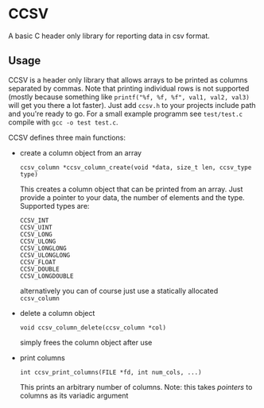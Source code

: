 # CCSV
A basic C header only library for reporting data in csv format.

## Usage
CCSV is a header only library that allows arrays to be printed as columns
separated by commas. Note that printing individual rows is not supported
(mostly because something like `printf("%f, %f, %f", val1, val2, val3)` 
will get you there a lot faster).
Just add `ccsv.h` to your projects include path and you're ready to go.
For a small example programm see `test/test.c` compile with `gcc -o test test.c`.

CCSV defines three main functions:
* create a column object from an array
    ```
    ccsv_column *ccsv_column_create(void *data, size_t len, ccsv_type type) 
    ```
    This creates a column object that can be printed from an array.
    Just provide a pointer to your data, the number of elements and the type.
    Supported types are:
    ```
    CCSV_INT
    CCSV_UINT
    CCSV_LONG
    CCSV_ULONG
    CCSV_LONGLONG
    CCSV_ULONGLONG
    CCSV_FLOAT
    CCSV_DOUBLE
    CCSV_LONGDOUBLE
    ```
    alternatively you can of course just use a statically allocated `ccsv_column`

* delete a column object
    ```
    void ccsv_column_delete(ccsv_column *col)
    ```
    simply frees the column object after use

* print columns
    ```
    int ccsv_print_columns(FILE *fd, int num_cols, ...)
    ```
    This prints an arbitrary number of columns.
    Note: this takes *pointers* to columns as its variadic argument
